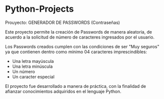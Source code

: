 # Python-Projects

Prouyecto: GENERADOR DE PASSWORDS (Contraseñas)

Este proyecto permite la creación de Passwords de manera aleatoria, de acuerdo a la solicitud de número de caracteres ingresados por el usuario.

Los Passwords creados cumplen con las condiciones de ser "Muy seguros" ya que contienen dentro como mínimo 04 caracteres imprescindibles:
- Una letra mayúscula
- Una letra minúscula
- Un número
- Un caracter especial

El proyecto fue desarrollado a manera de práctica, con la finalidad de afianzar conocimientos adquiridos en el lenguaje Python.
